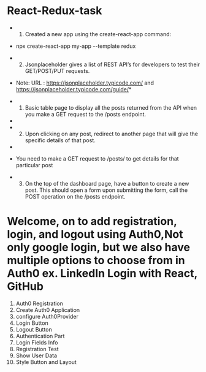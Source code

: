 # React-Redux-task
* 1)	Created a new app using the create-react-app command: 
* npx create-react-app my-app --template redux
* 2)	Jsonplaceholder gives a list of REST API’s for developers to test their GET/POST/PUT requests. 

* Note: URL : https://jsonplaceholder.typicode.com/ and https://jsonplaceholder.typicode.com/guide/*  

* 1)	Basic table page to display all the posts returned from the API when you make a GET request to the /posts endpoint. 
* 
* 2)	Upon clicking on any post, redirect to another page that will give the specific details of that post. 
* 
* You need to make a GET request to /posts/<id> to get details for that particular post
  
* 3)	On the top of the dashboard page, have a button to create a new post. This should open a form upon submitting the form, call the POST operation on the /posts endpoint.

# Welcome, on to add registration, login, and logout using Auth0,Not only google login, but we also have multiple options to choose from in Auth0 ex. LinkedIn Login with React, GitHub

1) Auth0 Registration
2) Create Auth0 Application 
3) configure Auth0Provider
4) Login Button
5) Logout Button
6) Authentication Part
7) Login Fields Info
8) Registration Test
9) Show User Data
10) Style Button and Layout
